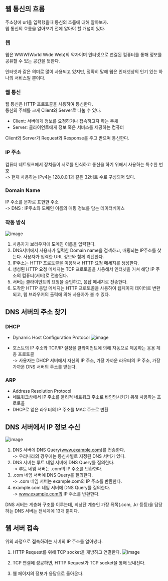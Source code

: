 ## **웹 통신의 흐름**
주소창에 url을 입력했을때 통신의 흐름에 대해 알아보자.   
웹 통신의 흐름을 알아보기 전에 알아야 할 개념이 있다.

### **웹**
웹은 WWW(World Wide Web)의 약자이며 인터넷으로 연결된 컴퓨터를 통해 정보를 공유할 수 있는 공간을 뜻한다.

인터넷과 같은 의미로 많이 사용되고 있지만, 정확히 말해 웹은 인터넷상의 인기 있는 하나의 서비스일 뿐이다.

### **웹 통신**
웹 통신은 HTTP 프로토콜을 사용하여 통신한다.   
통신의 주체를 크게 Client와 Server로 나눌 수 있다.
+ Client: 서버에게 정보를 요청하거나 접속하고자 하는 주체
+ Server: 클라이언트에게 정보 혹은 서비스를 제공하는 컴퓨터

Client와 Server가 Request와 Response를 주고 받으며 통신한다.

### **IP 주소**
컴퓨터 네트워크에서 장치들이 서로를 인식하고 통신을 하기 위해서 사용하는 특수한 번호   
-> 현재 사용하는 IPv4는 128.0.0.1과 같은 32비트 수로 구성되어 있다.

### **Domain Name**
IP 주소를 문자로 표현한 주소   
-> DNS : IP주소와 도메인 이름의 매핑 정보를 담는 데이터베이스

### **작동 방식**
![image](https://velog.velcdn.com/images%2Fwoo0_hooo%2Fpost%2Fe119383c-61cc-46d5-a85d-b27b65ddee1e%2FUntitled.png)

1. 사용자가 브라우저에 도메인 이름을 입력한다.
2. DNS서버에서 사용자가 입력한 Domain name을 검색하고, 매핑되는 IP주소를 찾는다. 사용자가 입력한 URL 정보와 함께 리턴한다.
3. IP주소는 HTTP 프로토콜을 이용해서 HTTP 요청 메세지를 생성한다.
4. 생성된 HTTP 요청 메세지는 TCP 프로토콜을 사용해서 인터넷을 거쳐 해당 IP 주소의 컴퓨터(서버)로 전송된다.
5. 서버는 클라이언트의 요청을 승인하고, 응답 메세지로 전송한다.
6. 도착한 HTTP 응답 메세지는 HTTP 프로토콜을 사용하여 웹페이지 데이터로 변환되고, 웹 브라우저의 출력에 의해 사용자가 볼 수 있다.

## **DNS 서버의 주소 찾기**

### **DHCP**
+ Dynamic Host Configuration Protocol
![image](https://velog.velcdn.com/images%2Fwoo0_hooo%2Fpost%2Fd5ff8273-2fa3-42ee-9158-e51139d93c53%2F2.png)

+ 호스트의 IP 주소와 TCP/IP 설정을 클라이언트에 의해 자동으로 제공하는 응용 계층 프로토콜   
-> 사용자는 DHCP 서버에서 자신의 IP 주소, 가장 가까운 라우터의 IP 주소, 가장 가까운 DNS 서버의 주소를 받는다.

### **ARP**
+ Address Resolution Protocol
+ 네트워크상에서 IP 주소를 물리적 네트워크 주소로 바인딩시키기 위해 사용하는 프로토콜
+ DHCP로 얻은 라우터의 IP 주소를 MAC 주소로 변환

## **DNS 서버에서 IP 정보 수신**
![image](https://velog.velcdn.com/images%2Fwoo0_hooo%2Fpost%2F5ae6f285-3edd-4ed3-8bdf-7fdaaed19e2f%2F3.png)

1. DNS 서버에 DNS Query(www.example.com)를 전송한다.   
-> 우리나라의 경우에는 통신사별로 지정된 DNS 서버가 있다.
2. DNS 서버는 루트 네임 서버에 DNS Query를 질의한다.   
-> 루트 네임 서버는 .com의 IP 주소를 반환한다.
3. .com 네임 서버에 DNS Query를 질의한다.   
-> .com 네임 서버는 example.com의 IP 주소를 반환한다.
4. example.com 네임 서버에 DNS Query를 질의한다.   
-> www.example.com의 IP 주소를 반환한다.

DNS 서버는 계층화 구조를 이루는데, 최상단 계층인 가장 뒤쪽(.com, .kr 등등)을 담당하는 DNS 서버는 전세계에 13개 뿐이다.

## **웹 서버 접속**
위의 과정으로 접속하려는 서버의 IP 주소를 알아냈다.
1. HTTP Request를 위해 TCP socket을 개방하고 연결한다.
![image](https://velog.velcdn.com/images%2Fwoo0_hooo%2Fpost%2F0bb2fa41-4abc-44bd-96ac-06d7a4babf3d%2F4.png)

2. TCP 연결에 성공하면, HTTP Request가 TCP socket을 통해 보내진다.
3. 웹 페이지의 정보가 응답으로 돌아온다.